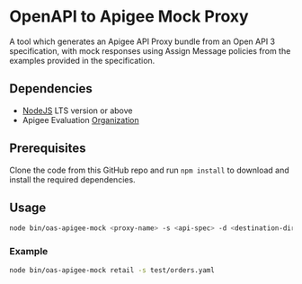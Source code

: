 # OpenAPI to Apigee Mock Proxy

A tool which generates an Apigee API Proxy bundle from an Open API 3
specification, with mock responses using Assign Message policies from the
examples provided in the specification.

## Dependencies

- [NodeJS](https://nodejs.org/en/) LTS version or above
- Apigee Evaluation [Organization](https://login.apigee.com/sign__up)

## Prerequisites

Clone the code from this GitHub repo and run `npm install` to download and
install the required dependencies.

## Usage

```bash
node bin/oas-apigee-mock <proxy-name> -s <api-spec> -d <destination-dir>
```

### Example

```bash
node bin/oas-apigee-mock retail -s test/orders.yaml
```
